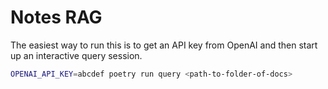 # Notes RAG

The easiest way to run this is to get an API key from OpenAI and then start up an interactive query session.

```bash
OPENAI_API_KEY=abcdef poetry run query <path-to-folder-of-docs>
```


